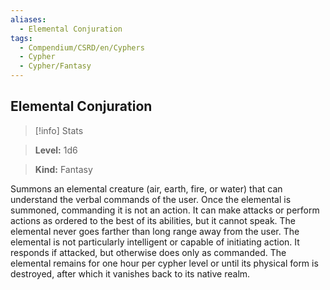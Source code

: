 ```yaml
---
aliases:
  - Elemental Conjuration
tags:
  - Compendium/CSRD/en/Cyphers
  - Cypher
  - Cypher/Fantasy
---
```

  
    
## Elemental Conjuration    
>[!info] Stats    
> **Level:** 1d6    
> **Kind:** Fantasy  
    
Summons an elemental creature (air, earth, fire, or water) that can understand the verbal commands of the user. Once the elemental is summoned, commanding it is not an action. It can make attacks or perform actions as ordered to the best of its abilities, but it cannot speak. The elemental never goes farther than long range away from the user.  The elemental is not particularly intelligent or capable of initiating action. It responds if attacked, but otherwise does only as commanded. The elemental remains for one hour per cypher level or until its physical form is destroyed, after which it vanishes back to its native realm.